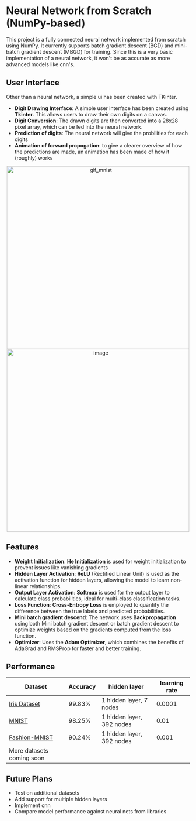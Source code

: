# Neural Network from Scratch (NumPy-based)

This project is a fully connected neural network implemented from scratch using NumPy. It currently supports batch gradient descent (BGD) and mini-batch gradient descent (MBGD) for training. Since this is a very basic implementation of a neural network, it won't be as accurate as more advanced models like cnn's.

## User Interface

Other than a neural network, a simple ui has been created with TKinter.

- **Digit Drawing Interface**: A simple user interface has been created using **Tkinter**. This allows users to draw their own digits on a canvas.
- **Digit Conversion**: The drawn digits are then converted into a 28x28 pixel array, which can be fed into the neural network.
- **Prediction of digits**: The neural network will give the probilities for each digits
- **Animation of forward propogation**: to give a clearer overview of how the predictions are made, an animation has been made of how it (roughly) works

<p align="center">
  <img src="https://github.com/user-attachments/assets/2e059f5e-bef3-4382-9ee4-aae0188ef5c2" alt="gif_mnist", width="500">
  <img src="https://github.com/user-attachments/assets/8a88a6c6-b8e6-4cda-afd7-f3792fddfc7a" width="500" alt="image">
</p>




## Features

- **Weight Initialization**: **He Initialization** is used for weight initialization to prevent issues like vanishing gradients
- **Hidden Layer Activation**: **ReLU** (Rectified Linear Unit) is used as the activation function for hidden layers, allowing the model to learn non-linear relationships.
- **Output Layer Activation**: **Softmax** is used for the output layer to calculate class probabilities, ideal for multi-class classification tasks.
- **Loss Function**: **Cross-Entropy Loss** is employed to quantify the difference between the true labels and predicted probabilities.
- **Mini batch gradient descend**: The network uses **Backpropagation** using both Mini batch gradient descent or batch gradient descent to optimize weights based on the gradients computed from the loss function.
- **Optimizer**: Uses the **Adam Optimizer**, which combines the benefits of AdaGrad and RMSProp for faster and better training.



## Performance

| Dataset       | Accuracy | hidden layer | learning rate |
|--------------|----------| -------- | ------- |
| [Iris Dataset](https://en.wikipedia.org/wiki/Iris_flower_data_set) | 99.83%    | 1 hidden layer, 7 nodes | 0.0001 | 
| [MNIST](https://en.wikipedia.org/wiki/MNIST_database) | 98.25%    | 1 hidden layer, 392 nodes | 0.01 |
| [Fashion-MNIST](https://github.com/zalandoresearch/fashion-mnist) | 90.24%    | 1 hidden layer, 392 nodes | 0.001 |
| More datasets coming soon


## Future Plans

- Test on additional datasets
- Add support for multiple hidden layers
- Implement cnn
- Compare model performance against neural nets from libraries

